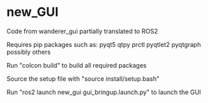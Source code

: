 # new_GUI
Code from wanderer_gui partially translated to ROS2


Requires pip packages such as:
    pyqt5
    qtpy
    prctl
    pyqtlet2
    pyqtgraph
    possibly others



Run "colcon build" to build all required packages

Source the setup file with "source install/setup.bash"

Run "ros2 launch new_gui gui_bringup.launch.py" to launch the GUI
